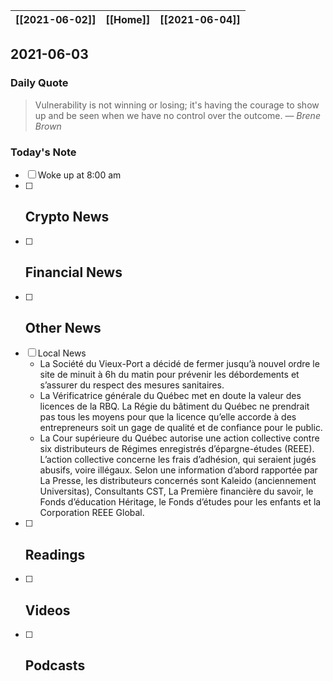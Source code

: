 | [[2021-06-02]] | [[Home]] | [[2021-06-04]] |
| :------------: | :------: | :------------: |

## 2021-06-03 

### Daily Quote
> Vulnerability is not winning or losing; it's having the courage to show up and be seen when we have no control over the outcome.
> &mdash; <cite>Brene Brown</cite>

### Today's Note
- [ ] Woke up at 8:00 am
- [ ] Crypto News
	- 
- [ ] Financial News
	- 
- [ ] Other News
	- 
- [ ] Local News
	- La Société du Vieux-Port a décidé de fermer jusqu’à nouvel ordre le site de minuit à 6h du matin pour prévenir les débordements et s’assurer du respect des mesures sanitaires.
	- La Vérificatrice générale du Québec met en doute la valeur des licences de la RBQ. La Régie du bâtiment du Québec ne prendrait pas tous les moyens pour que la licence qu’elle accorde à des entrepreneurs soit un gage de qualité et de confiance pour le public.
	- La Cour supérieure du Québec autorise une action collective contre six distributeurs de Régimes enregistrés d’épargne-études (REEE). L’action collective concerne les frais d’adhésion, qui seraient jugés abusifs, voire illégaux. Selon une information d’abord rapportée par La Presse, les distributeurs concernés sont Kaleido (anciennement Universitas), Consultants CST, La Première financière du savoir, le Fonds d’éducation Héritage, le Fonds d’études pour les enfants et la Corporation REEE Global. 
- [ ] Readings
	- 
- [ ] Videos
	- 
- [ ] Podcasts
	- 
